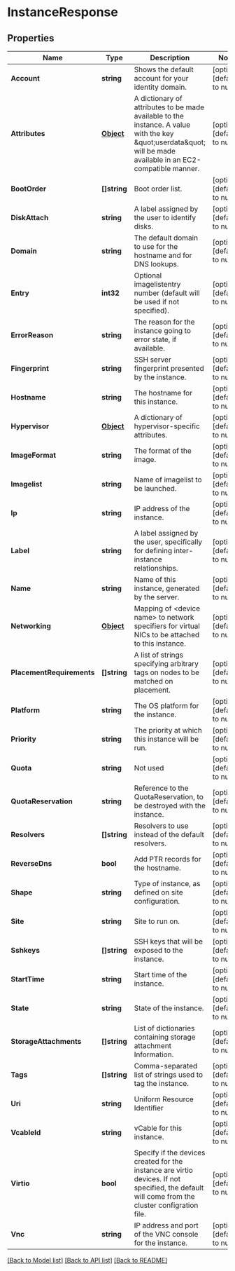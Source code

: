 # InstanceResponse

## Properties
Name | Type | Description | Notes
------------ | ------------- | ------------- | -------------
**Account** | **string** | Shows the default account for your identity domain. | [optional] [default to null]
**Attributes** | [**Object**](object.md) | A dictionary of attributes to be made available to the instance. A value with the key \&quot;userdata\&quot; will be made available in an EC2-compatible manner. | [optional] [default to null]
**BootOrder** | **[]string** | Boot order list. | [optional] [default to null]
**DiskAttach** | **string** | A label assigned by the user to identify disks. | [optional] [default to null]
**Domain** | **string** | The default domain to use for the hostname and for DNS lookups. | [optional] [default to null]
**Entry** | **int32** | Optional imagelistentry number (default will be used if not specified). | [optional] [default to null]
**ErrorReason** | **string** | The reason for the instance going to error state, if available. | [optional] [default to null]
**Fingerprint** | **string** | SSH server fingerprint presented by the instance. | [optional] [default to null]
**Hostname** | **string** | The hostname for this instance. | [optional] [default to null]
**Hypervisor** | [**Object**](object.md) | A dictionary of hypervisor-specific attributes. | [optional] [default to null]
**ImageFormat** | **string** | The format of the image. | [optional] [default to null]
**Imagelist** | **string** | Name of imagelist to be launched. | [optional] [default to null]
**Ip** | **string** | IP address of the instance. | [optional] [default to null]
**Label** | **string** | A label assigned by the user, specifically for defining inter-instance relationships. | [optional] [default to null]
**Name** | **string** | Name of this instance, generated by the server. | [optional] [default to null]
**Networking** | [**Object**](object.md) | Mapping of &lt;device name&gt; to network specifiers for virtual NICs to be attached to this instance. | [optional] [default to null]
**PlacementRequirements** | **[]string** | A list of strings specifying arbitrary tags on nodes to be matched on placement. | [optional] [default to null]
**Platform** | **string** | The OS platform for the instance. | [optional] [default to null]
**Priority** | **string** | The priority at which this instance will be run. | [optional] [default to null]
**Quota** | **string** | Not used | [optional] [default to null]
**QuotaReservation** | **string** | Reference to the QuotaReservation, to be destroyed with the instance. | [optional] [default to null]
**Resolvers** | **[]string** | Resolvers to use instead of the default resolvers. | [optional] [default to null]
**ReverseDns** | **bool** | Add PTR records for the hostname. | [optional] [default to null]
**Shape** | **string** | Type of instance, as defined on site configuration. | [optional] [default to null]
**Site** | **string** | Site to run on. | [optional] [default to null]
**Sshkeys** | **[]string** | SSH keys that will be exposed to the instance. | [optional] [default to null]
**StartTime** | **string** | Start time of the instance. | [optional] [default to null]
**State** | **string** | State of the instance. | [optional] [default to null]
**StorageAttachments** | **[]string** | List of dictionaries containing storage attachment Information. | [optional] [default to null]
**Tags** | **[]string** | Comma-separated list of strings used to tag the instance. | [optional] [default to null]
**Uri** | **string** | Uniform Resource Identifier | [optional] [default to null]
**VcableId** | **string** | vCable for this instance. | [optional] [default to null]
**Virtio** | **bool** | Specify if the devices created for the instance are virtio devices. If not specified, the default will come from the cluster configration file. | [optional] [default to null]
**Vnc** | **string** | IP address and port of the VNC console for the instance. | [optional] [default to null]

[[Back to Model list]](../README.md#documentation-for-models) [[Back to API list]](../README.md#documentation-for-api-endpoints) [[Back to README]](../README.md)


